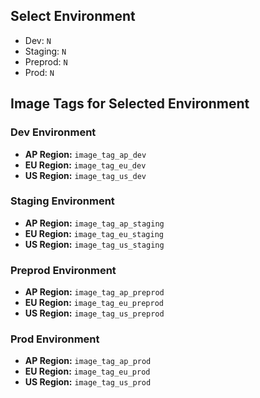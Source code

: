 ## Select Environment
- Dev: `N`
- Staging: `N`
- Preprod: `N`
- Prod: `N`


## Image Tags for Selected Environment

### Dev Environment
- **AP Region:** `image_tag_ap_dev`
- **EU Region:** `image_tag_eu_dev`
- **US Region:** `image_tag_us_dev`

### Staging Environment
- **AP Region:** `image_tag_ap_staging`
- **EU Region:** `image_tag_eu_staging`
- **US Region:** `image_tag_us_staging`

### Preprod Environment
- **AP Region:** `image_tag_ap_preprod`
- **EU Region:** `image_tag_eu_preprod`
- **US Region:** `image_tag_us_preprod`

### Prod Environment
- **AP Region:** `image_tag_ap_prod`
- **EU Region:** `image_tag_eu_prod`
- **US Region:** `image_tag_us_prod`
